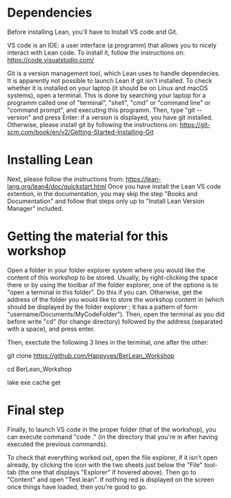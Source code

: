 



# Dependencies

Before installing Lean, you'll have to Install VS code and Git.

VS code is an IDE: a user interface (a programm) that allows you to nicely interact with Lean code. To install it, follow the instructions on:
https://code.visualstudio.com/ 

Git is a version management tool, which Lean uses to handle dependecies. It is apparently not possible to launch Lean if git isn't installed. To check whether it is installed on your laptop (it should be on Linux and macOS systems), open a terminal.
This is done by searching your laptop for a programm called one of "terminal", "shell", "cmd" or "command line" or "command prompt", and executing this programm. Then, type "git --version" and press Enter: if a version is displayed, you have git installed. Otherwise, please install git by following the instructions on:
https://git-scm.com/book/en/v2/Getting-Started-Installing-Git


# Installing Lean

Next, please follow the instructions from:
https://lean-lang.org/lean4/doc/quickstart.html
Once you have install the Lean VS code extention, in the documentation, you may skip the step "Books and Documentation" and follow that steps only up to "Install Lean Version Manager" included.


# Getting the material for this workshop

Open a folder in your folder explorer system where you would like the content of this workshop to be stored. Usually, by right-clicking the space there or by using the toolbar of the folder explorer, one of the options is to "open a terminal in this folder". Do this if you can. Otherwise, get the address of the folder you would like to store the workshop content in (which should be displayed by the folder explorer ; it has a pattern of form "username/Documents/MyCodeFolder"). Then, open the terminal as you did before write "cd" (for change directory) followed by the address (separated with a space), and press enter.

Then, exectute the following 3 lines in the terminal, one after the other:

git clone https://github.com/Happyves/BerLean_Workshop

cd BerLean_Workshop

lake exe cache get


# Final step

Finally, to launch VS code in the proper folder (that of the workshop), you can execute command "code ." (in the directory that you're in after having executed the previous commands).

To check that everything worked out, open the file explorer, if it isn't open already, by clicking the icon with the two sheets just below the "File" tool-tab (the one that displays "Explorer" if hovered above). Then go to "Content" and open "Test.lean". If nothing red is displayed on the screen once things have loaded, then you're good to go.